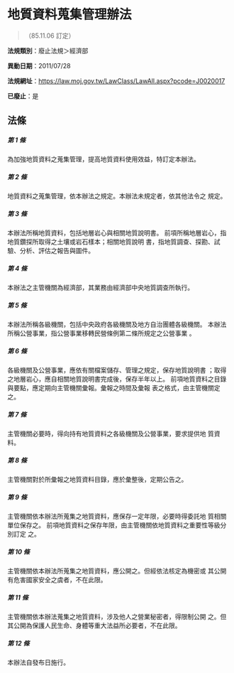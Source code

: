 # 地質資料蒐集管理辦法
> （85.11.06 訂定）

**法規類別**：廢止法規＞經濟部

**異動日期**：2011/07/28  

**法規網址**：https://law.moj.gov.tw/LawClass/LawAll.aspx?pcode=J0020017

**已廢止**：是



## 法條
##### 第 1 條
為加強地質資料之蒐集管理，提高地質資料使用效益，特訂定本辦法。

##### 第 2 條
地質資料之蒐集管理，依本辦法之規定。本辦法未規定者，依其他法令之
規定。

##### 第 3 條
本辦法所稱地質資料，包括地層岩心與相關地質說明書。
前項所稱地層岩心，指地質鑽探所取得之土壤或岩石樣本；相關地質說明
書，指地質調查、探勘、試驗、分析、評估之報告與圖件。

##### 第 4 條
本辦法之主管機關為經濟部，其業務由經濟部中央地質調查所執行。

##### 第 5 條
本辦法所稱各級機關，包括中央政府各級機關及地方自治團體各級機關。
本辦法所稱公營事業，指公營事業移轉民營條例第二條所規定之公營事業
。

##### 第 6 條
各級機關及公營事業，應依有關檔案儲存、管理之規定，保存地質說明書
；取得之地層岩心，應自相關地質說明書完成後，保存半年以上。
前項地質資料之目錄與要點，應定期向主管機關彙報。彙報之時間及彙報
表之格式，由主管機關定之。

##### 第 7 條
主管機關必要時，得向持有地質資料之各級機關及公營事業，要求提供地
質資料。

##### 第 8 條
主管機關對於所彙報之地質資料目錄，應於彙整後，定期公告之。

##### 第 9 條
主管機關依本辦法所蒐集之地質資料，應保存一定年限，必要時得委託地
質相關單位保存之。
前項地質資料之保存年限，由主管機關依地質資料之重要性等級分別訂定
之。

##### 第 10 條
主管機關依本辦法所蒐集之地質資料，應公開之。但經依法核定為機密或
其公開有危害國家安全之虞者，不在此限。

##### 第 11 條
主管機關依本辦法蒐集之地質資料，涉及他人之營業秘密者，得限制公開
之。但其公開為保護人民生命、身體等重大法益所必要者，不在此限。

##### 第 12 條
本辦法自發布日施行。


